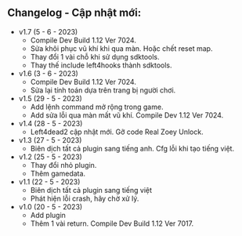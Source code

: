 ## Changelog - Cập nhật mới:
* v1.7 (5 - 6 - 2023)
  - Compile Dev Build 1.12 Ver 7024.
  - Sửa khôi phục vũ khí khi qua màn. Hoặc chết reset map.
  - Thay đổi 1 vài chỗ khi sử dụng sdktools.
  - Thay thế include left4hooks thành sdktools. 
* v1.6 (3 - 6 - 2023)
  - Compile Dev Build 1.12 Ver 7024.
  - Sửa lại tính toán dựa trên trang bị người chơi.
* v1.5 (29 - 5 - 2023)
  - Add lệnh command mở rộng trong game.
  - Add sửa lỗi qua màn mất vũ khí. Compile Dev 1.12 Ver 7024.
* v1.4 (28 - 5 - 2023)
  - Left4dead2 cập nhật mới. Gỡ code Real Zoey Unlock.
* v1.3 (27 - 5 - 2023)
  - Biên dịch tất cả plugin sang tiếng anh. Cfg lỗi khi tạo tiếng việt.
* v1.2 (25 - 5 - 2023)
  - Thay đổi nhỏ plugin.
  - Thêm gamedata.
* v1.1 (22 - 5 - 2023)
  - Biên dịch tất cả plugin sang tiếng việt
  - Phát hiện lỗi crash, hãy chờ xử lý.
* v1.0 (20 - 5 - 2023)
  - Add plugin
  - Thêm 1 vài return. Compile Dev Build 1.12 Ver 7017. 


